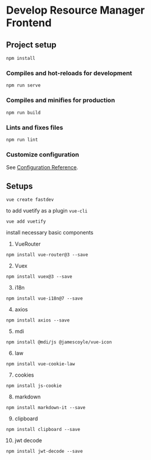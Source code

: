 # Develop Resource Manager Frontend

## Project setup
```
npm install
```

### Compiles and hot-reloads for development
```
npm run serve
```

### Compiles and minifies for production
```
npm run build
```

### Lints and fixes files
```
npm run lint
```

### Customize configuration
See [Configuration Reference](https://cli.vuejs.org/config/).

## Setups 

```
vue create fastdev
```

to add vuetify as a plugin `vue-cli`
```
vue add vuetify
```
install necessary basic components
1. VueRouter

```
npm install vue-router@3 --save
```
2. Vuex
```
npm install vuex@3 --save
```
3. i18n
```
npm install vue-i18n@7 --save
```
4. axios
```
npm install axios --save
```
5. mdi
```
npm install @mdi/js @jamescoyle/vue-icon
```
6. law
```
npm install vue-cookie-law
```

7. cookies
```
npm install js-cookie
```

8. markdown
```
npm install markdown-it --save
```

9. clipboard
```
npm install clipboard --save
```

10. jwt decode
```
npm install jwt-decode --save
```

